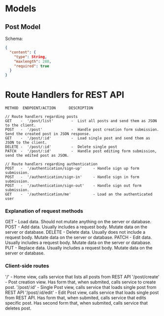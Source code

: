 # Models

## Post Model

Schema:

```json
{
  "content": {
    "type": String,
    "maxlength": 280,
    "required": true
  }
}
```

# Route Handlers for REST API

```
METHOD  ENDPOINT/ACTION      DESCRIPTION

// Route handlers regarding posts
GET    -  '/post/list'        -  List all posts and send them as JSON to the client.
POST   -  '/post'             -  Handle post creation form submission. Send the created post in JSON response.
GET    -  '/post/:id'         -  Load single post and send them as JSON to the client.
DELETE -  '/post/:id'         -  Delete single post
PATCH  -  '/post/:id'         -  Handle post editing form submission, send the edited post as JSON.

// Route handlers regarding authentication
POST   -  '/authentication/sign-up'     - Handle sign up form submission.
POST   -  '/authentication/sign-in'     - Handle sign in form submission.
POST   -  '/authentication/sign-out'    - Handle sign out form submission.
GET    -  '/authentication/me'          - Load an the authenticated user
```

### Explanation of request methods

GET - Load data. Should not mutate anything on the server or database.
POST - Add data. Usually includes a request body. Mutate data on the server or database.
DELETE - Delete data. Usually does not include a request body. Mutate data on the server or database.
PATCH - Edit data. Usually includes a request body. Mutate data on the server or database.
PUT - Replace data. Usually includes a request body. Mutate data on the server or database.

### Client-side routes

'/' - Home view, calls service that lists all posts from REST API
'/post/create' - Post creation view. Has form that, when submited, calls service to create post.
'/post/:id' - Single Post view, calls service that loads single post from REST API
'/post/:id/edit' - Edit Post view, calls service that loads single post from REST API. Has form that, when submited, calls service that edits specific post. Has second form that, when submited, calls service that deletes post.
